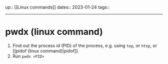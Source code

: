 up:: [[Linux commands]]
dates:: 2023-01-24
tags:: 

---

# pwdx (linux command)

1. Find out the process id (PID) of the process, e.g. using `top`, or `htop`, or [[pidof (linux command)|pidof]].
2. Run `pwdx <PID>`